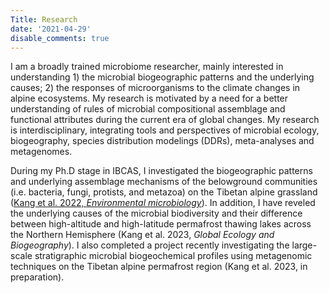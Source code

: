 ```yaml
---
Title: Research
date: '2021-04-29'
disable_comments: true
---
```


I am a broadly trained microbiome researcher, mainly interested in understanding 1) the microbial biogeographic patterns and the underlying causes; 2) the responses of microorganisms to the climate changes in alpine ecosystems. My research is motivated by a need for a better understanding of rules of microbial compositional assemblage and functional attributes during the current era of global changes. My research is interdisciplinary, integrating tools and perspectives of microbial ecology, biogeography, species distribution modelings (DDRs), meta-analyses and metagenomes.

During my Ph.D stage in IBCAS, I investigated the biogeographic patterns and underlying assemblage mechanisms of the belowground communities (i.e. bacteria, fungi, protists, and metazoa) on the Tibetan alpine grassland ([Kang et al. 2022, *Environmental microbiology*](https://onlinelibrary.wiley.com/doi/abs/10.1111/1462-2920.15827)). In addition, I have reveled the underlying causes of the microbial biodiversity and their difference between high-altitude and high-latitude permafrost thawing lakes across the Northern Hemisphere (Kang et al. 2023, *Global Ecology and Biogeography*). I also completed a project recently investigating the large-scale stratigraphic microbial biogeochemical profiles using metagenomic techniques on the Tibetan alpine permafrost region (Kang et al. 2023, in preparation).
